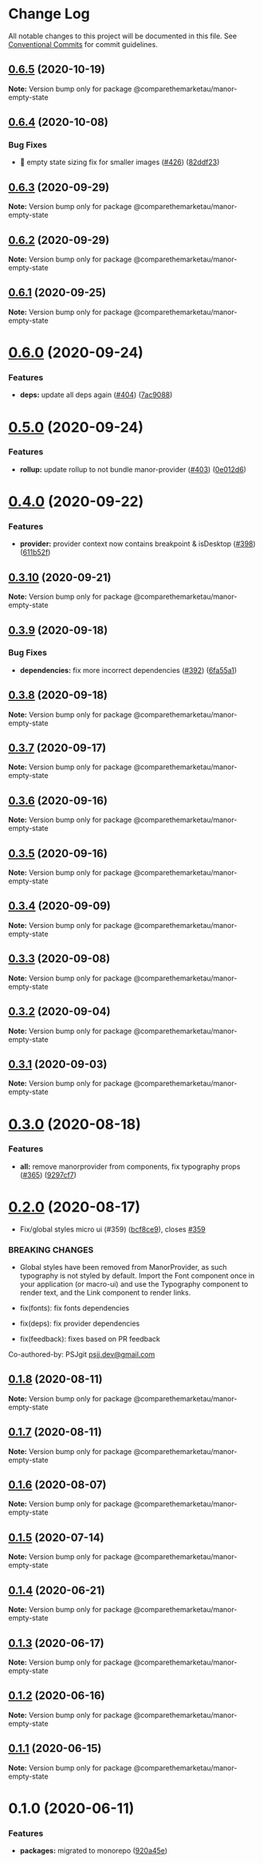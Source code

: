 # Change Log

All notable changes to this project will be documented in this file.
See [Conventional Commits](https://conventionalcommits.org) for commit guidelines.

## [0.6.5](https://github.com/comparethemarketau/manor-react/compare/@comparethemarketau/manor-empty-state@0.6.4...@comparethemarketau/manor-empty-state@0.6.5) (2020-10-19)

**Note:** Version bump only for package @comparethemarketau/manor-empty-state





## [0.6.4](https://github.com/comparethemarketau/manor-react/compare/@comparethemarketau/manor-empty-state@0.6.3...@comparethemarketau/manor-empty-state@0.6.4) (2020-10-08)


### Bug Fixes

* 🐛 empty state sizing fix for smaller images ([#426](https://github.com/comparethemarketau/manor-react/issues/426)) ([82ddf23](https://github.com/comparethemarketau/manor-react/commit/82ddf2363c194378840275d8f8d61b9e84e9d2a5))





## [0.6.3](https://github.com/comparethemarketau/manor-react/compare/@comparethemarketau/manor-empty-state@0.6.2...@comparethemarketau/manor-empty-state@0.6.3) (2020-09-29)

**Note:** Version bump only for package @comparethemarketau/manor-empty-state





## [0.6.2](https://github.com/comparethemarketau/manor-react/compare/@comparethemarketau/manor-empty-state@0.6.1...@comparethemarketau/manor-empty-state@0.6.2) (2020-09-29)

**Note:** Version bump only for package @comparethemarketau/manor-empty-state





## [0.6.1](https://github.com/comparethemarketau/manor-react/compare/@comparethemarketau/manor-empty-state@0.6.0...@comparethemarketau/manor-empty-state@0.6.1) (2020-09-25)

**Note:** Version bump only for package @comparethemarketau/manor-empty-state





# [0.6.0](https://github.com/comparethemarketau/manor-react/compare/@comparethemarketau/manor-empty-state@0.5.0...@comparethemarketau/manor-empty-state@0.6.0) (2020-09-24)


### Features

* **deps:** update all deps again ([#404](https://github.com/comparethemarketau/manor-react/issues/404)) ([7ac9088](https://github.com/comparethemarketau/manor-react/commit/7ac9088c9f042a656b2e8cb2bab615ed44bad88c))





# [0.5.0](https://github.com/comparethemarketau/manor-react/compare/@comparethemarketau/manor-empty-state@0.4.0...@comparethemarketau/manor-empty-state@0.5.0) (2020-09-24)


### Features

* **rollup:** update rollup to not bundle manor-provider ([#403](https://github.com/comparethemarketau/manor-react/issues/403)) ([0e012d6](https://github.com/comparethemarketau/manor-react/commit/0e012d6fbadcf0ec99857c22e148cacd6265b60a))





# [0.4.0](https://github.com/comparethemarketau/manor-react/compare/@comparethemarketau/manor-empty-state@0.3.10...@comparethemarketau/manor-empty-state@0.4.0) (2020-09-22)


### Features

* **provider:** provider context now contains breakpoint & isDesktop ([#398](https://github.com/comparethemarketau/manor-react/issues/398)) ([611b52f](https://github.com/comparethemarketau/manor-react/commit/611b52f8883ca431523b0a8896d51e66ecb76376))





## [0.3.10](https://github.com/comparethemarketau/manor-react/compare/@comparethemarketau/manor-empty-state@0.3.9...@comparethemarketau/manor-empty-state@0.3.10) (2020-09-21)

**Note:** Version bump only for package @comparethemarketau/manor-empty-state





## [0.3.9](https://github.com/comparethemarketau/manor-react/compare/@comparethemarketau/manor-empty-state@0.3.8...@comparethemarketau/manor-empty-state@0.3.9) (2020-09-18)


### Bug Fixes

* **dependencies:** fix more incorrect dependencies ([#392](https://github.com/comparethemarketau/manor-react/issues/392)) ([6fa55a1](https://github.com/comparethemarketau/manor-react/commit/6fa55a11ba89125ccfe61385d9776e4185bff6f3))





## [0.3.8](https://github.com/comparethemarketau/manor-react/compare/@comparethemarketau/manor-empty-state@0.3.7...@comparethemarketau/manor-empty-state@0.3.8) (2020-09-18)

**Note:** Version bump only for package @comparethemarketau/manor-empty-state





## [0.3.7](https://github.com/comparethemarketau/manor-react/compare/@comparethemarketau/manor-empty-state@0.3.6...@comparethemarketau/manor-empty-state@0.3.7) (2020-09-17)

**Note:** Version bump only for package @comparethemarketau/manor-empty-state





## [0.3.6](https://github.com/comparethemarketau/manor-react/compare/@comparethemarketau/manor-empty-state@0.3.5...@comparethemarketau/manor-empty-state@0.3.6) (2020-09-16)

**Note:** Version bump only for package @comparethemarketau/manor-empty-state





## [0.3.5](https://github.com/comparethemarketau/manor-react/compare/@comparethemarketau/manor-empty-state@0.3.4...@comparethemarketau/manor-empty-state@0.3.5) (2020-09-16)

**Note:** Version bump only for package @comparethemarketau/manor-empty-state





## [0.3.4](https://github.com/comparethemarketau/manor-react/compare/@comparethemarketau/manor-empty-state@0.3.3...@comparethemarketau/manor-empty-state@0.3.4) (2020-09-09)

**Note:** Version bump only for package @comparethemarketau/manor-empty-state





## [0.3.3](https://github.com/comparethemarketau/manor-react/compare/@comparethemarketau/manor-empty-state@0.3.2...@comparethemarketau/manor-empty-state@0.3.3) (2020-09-08)

**Note:** Version bump only for package @comparethemarketau/manor-empty-state





## [0.3.2](https://github.com/comparethemarketau/manor-react/compare/@comparethemarketau/manor-empty-state@0.3.1...@comparethemarketau/manor-empty-state@0.3.2) (2020-09-04)

**Note:** Version bump only for package @comparethemarketau/manor-empty-state





## [0.3.1](https://github.com/comparethemarketau/manor-react/compare/@comparethemarketau/manor-empty-state@0.3.0...@comparethemarketau/manor-empty-state@0.3.1) (2020-09-03)

**Note:** Version bump only for package @comparethemarketau/manor-empty-state





# [0.3.0](https://github.com/comparethemarketau/manor-react/compare/@comparethemarketau/manor-empty-state@0.2.0...@comparethemarketau/manor-empty-state@0.3.0) (2020-08-18)


### Features

* **all:** remove manorprovider from components, fix typography props ([#365](https://github.com/comparethemarketau/manor-react/issues/365)) ([9297cf7](https://github.com/comparethemarketau/manor-react/commit/9297cf72e8a7fe8762ec0dadf07d026aa88cbb44))





# [0.2.0](https://github.com/comparethemarketau/manor-react/compare/@comparethemarketau/manor-empty-state@0.1.8...@comparethemarketau/manor-empty-state@0.2.0) (2020-08-17)


* Fix/global styles micro ui (#359) ([bcf8ce9](https://github.com/comparethemarketau/manor-react/commit/bcf8ce92ba170a51113a4022728da22f47a6a768)), closes [#359](https://github.com/comparethemarketau/manor-react/issues/359)


### BREAKING CHANGES

* Global styles have been removed from ManorProvider, as such typography is not
styled by default. Import the Font component once in your application (or macro-ui) and use the
Typography component to render text, and the Link component to render links.

* fix(fonts): fix fonts dependencies

* fix(deps): fix provider dependencies

* fix(feedback): fixes based on PR feedback

Co-authored-by: PSJgit <psjj.dev@gmail.com>





## [0.1.8](https://github.com/comparethemarketau/manor-react/compare/@comparethemarketau/manor-empty-state@0.1.7...@comparethemarketau/manor-empty-state@0.1.8) (2020-08-11)

**Note:** Version bump only for package @comparethemarketau/manor-empty-state





## [0.1.7](https://github.com/comparethemarketau/manor-react/compare/@comparethemarketau/manor-empty-state@0.1.6...@comparethemarketau/manor-empty-state@0.1.7) (2020-08-11)

**Note:** Version bump only for package @comparethemarketau/manor-empty-state





## [0.1.6](https://github.com/comparethemarketau/manor-react/compare/@comparethemarketau/manor-empty-state@0.1.5...@comparethemarketau/manor-empty-state@0.1.6) (2020-08-07)

**Note:** Version bump only for package @comparethemarketau/manor-empty-state





## [0.1.5](https://github.com/comparethemarketau/manor-react/compare/@comparethemarketau/manor-empty-state@0.1.4...@comparethemarketau/manor-empty-state@0.1.5) (2020-07-14)

**Note:** Version bump only for package @comparethemarketau/manor-empty-state





## [0.1.4](https://github.com/comparethemarketau/manor-react/compare/@comparethemarketau/manor-empty-state@0.1.3...@comparethemarketau/manor-empty-state@0.1.4) (2020-06-21)

**Note:** Version bump only for package @comparethemarketau/manor-empty-state





## [0.1.3](https://github.com/comparethemarketau/manor-react/compare/@comparethemarketau/manor-empty-state@0.1.2...@comparethemarketau/manor-empty-state@0.1.3) (2020-06-17)

**Note:** Version bump only for package @comparethemarketau/manor-empty-state





## [0.1.2](https://github.com/comparethemarketau/manor-react/compare/@comparethemarketau/manor-empty-state@0.1.1...@comparethemarketau/manor-empty-state@0.1.2) (2020-06-16)

**Note:** Version bump only for package @comparethemarketau/manor-empty-state





## [0.1.1](https://github.com/comparethemarketau/manor-react/compare/@comparethemarketau/manor-empty-state@0.1.0...@comparethemarketau/manor-empty-state@0.1.1) (2020-06-15)

**Note:** Version bump only for package @comparethemarketau/manor-empty-state





# 0.1.0 (2020-06-11)


### Features

* **packages:** migrated to monorepo ([920a45e](https://github.com/comparethemarketau/manor-react/commit/920a45ec4b40a19de32f39f29693cbe1b1f314ae))
